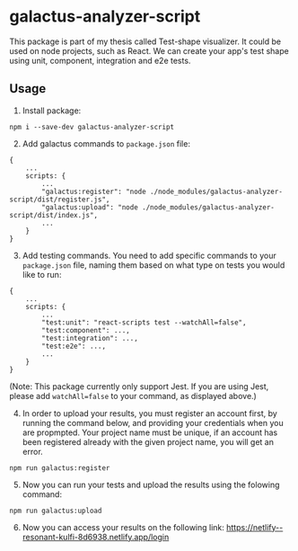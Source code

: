 # galactus-analyzer-script

This package is part of my thesis called Test-shape visualizer. It could be used on node projects, such as React.
We can create your app's test shape using unit, component, integration and e2e tests.

## Usage

1. Install package:
```
npm i --save-dev galactus-analyzer-script
```

2. Add galactus commands to `package.json` file:

```
{
    ...
    scripts: {
        ...
        "galactus:register": "node ./node_modules/galactus-analyzer-script/dist/register.js",
        "galactus:upload": "node ./node_modules/galactus-analyzer-script/dist/index.js",
        ...
    }
}
```

3. Add testing commands. You need to add specific commands to your `package.json` file, naming them based on what type on tests you would like to run:

```
{
    ...
    scripts: {
        ...
        "test:unit": "react-scripts test --watchAll=false",
        "test:component": ...,
        "test:integration": ...,
        "test:e2e": ...,
        ...
    }
}
```
(Note: This package currently only support Jest. If you are using Jest, please add `watchAll=false` to your command, as displayed above.)

4. In order to upload your results, you must register an account first, by running the command below, and providing your credentials when you are propmpted. 
Your project name must be unique, if an account has been registered already with the given project name, you will get an error.

```
npm run galactus:register
```

5. Now you can run your tests and upload the results using the folowing command:
```
npm run galactus:upload
```

6. Now you can access your results on the following link: https://netlify--resonant-kulfi-8d6938.netlify.app/login
